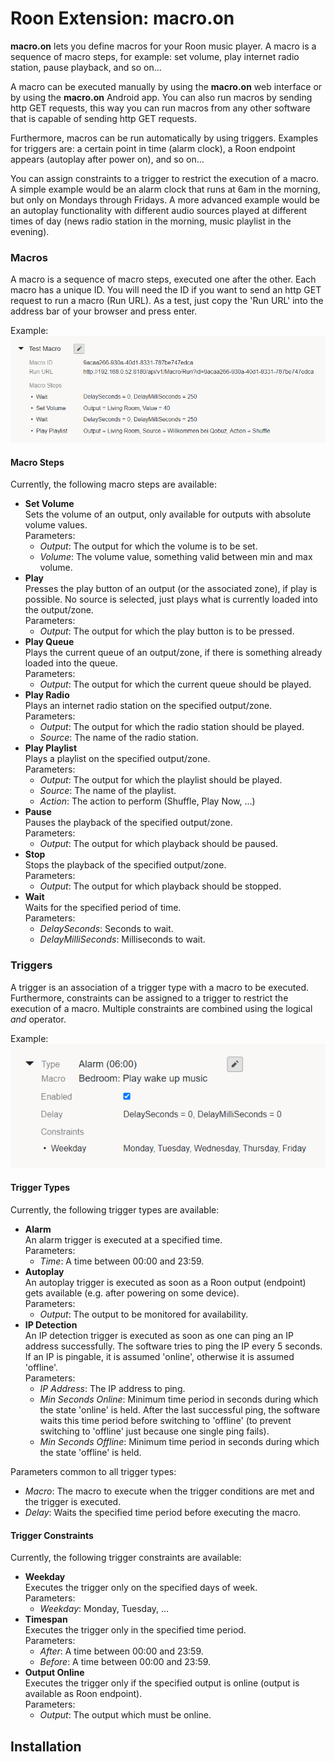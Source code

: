 # Roon Extension: macro.on

**macro.on** lets you define macros for your Roon music player. A macro is a sequence of macro steps, for example:
set volume, play internet radio station, pause playback, and so on...

A macro can be executed manually by using the **macro.on** web interface or by using the **macro.on** Android app.
You can also run macros by sending http GET requests, this way you can run macros from any other software that is capable of
sending http GET requests.

Furthermore, macros can be run automatically by using triggers. Examples for triggers are: a certain point in time (alarm clock),
a Roon endpoint appears (autoplay after power on), and so on...

You can assign constraints to a trigger to restrict the execution of a macro. A simple example would be an alarm clock that runs
at 6am in the morning, but only on Mondays through Fridays. A more advanced example would be an autoplay functionality with
different audio sources played at different times of day (news radio station in the morning, music playlist in the evening).

### Macros

A macro is a sequence of macro steps, executed one after the other. Each macro has a unique ID. You will need the ID if you want
to send an http GET request to run a macro (Run URL). As a test, just copy the 'Run URL' into the address bar of your browser and
press enter.

Example:
![Macro Example](./Images/macro_example.png)

#### Macro Steps

Currently, the following macro steps are available:

- **Set Volume**    
  Sets the volume of an output, only available for outputs with absolute volume values.   
  Parameters:   
  - *Output*: The output for which the volume is to be set.   
  - *Volume*: The volume value, something valid between min and max volume.
- **Play**   
  Presses the play button of an output (or the associated zone), if play is possible.
  No source is selected, just plays what is currently loaded into the output/zone.   
  Parameters:   
  - *Output*: The output for which the play button is to be pressed.
- **Play Queue**   
  Plays the current queue of an output/zone, if there is something already loaded into the queue.   
  Parameters:   
  - *Output*: The output for which the current queue should be played.
- **Play Radio**   
  Plays an internet radio station on the specified output/zone.   
  Parameters:   
  - *Output*: The output for which the radio station should be played.   
  - *Source*: The name of the radio station.
- **Play Playlist**   
  Plays a playlist on the specified output/zone.   
  Parameters:   
  - *Output*: The output for which the playlist should be played.   
  - *Source*: The name of the playlist.   
  - *Action*: The action to perform (Shuffle, Play Now, ...)
- **Pause**   
  Pauses the playback of the specified output/zone.   
  Parameters:   
  - *Output*: The output for which playback should be paused.
- **Stop**   
  Stops the playback of the specified output/zone.   
  Parameters:   
  - *Output*: The output for which playback should be stopped.
- **Wait**   
  Waits for the specified period of time.   
  Parameters:   
  - *DelaySeconds*: Seconds to wait.   
  - *DelayMilliSeconds*: Milliseconds to wait.

### Triggers

A trigger is an association of a trigger type with a macro to be executed. Furthermore, constraints can be assigned to a trigger
to restrict the execution of a macro. Multiple constraints are combined using the logical *and* operator.

Example:   
![Trigger Example](./Images/trigger_example.png)

#### Trigger Types

Currently, the following trigger types are available:

- **Alarm**   
  An alarm trigger is executed at a specified time.   
  Parameters:   
  - *Time*: A time between 00:00 and 23:59.
- **Autoplay**   
  An autoplay trigger is executed as soon as a Roon output (endpoint) gets available (e.g. after powering on some device).   
  Parameters:   
  - *Output*: The output to be monitored for availability.
- **IP Detection**   
  An IP detection trigger is executed as soon as one can ping an IP address successfully. The software tries to ping the IP every 5 seconds.
  If an IP is pingable, it is assumed 'online', otherwise it is assumed 'offline'.   
  Parameters:   
  - *IP Address*: The IP address to ping.
  - *Min Seconds Online*: Minimum time period in seconds during which the state 'online' is held. After the last successful ping, the software
    waits this time period before switching to 'offline' (to prevent switching to 'offline' just because one single ping fails).  
  - *Min Seconds Offline*: Minimum time period in seconds during which the state 'offline' is held.

Parameters common to all trigger types:   
- *Macro*: The macro to execute when the trigger conditions are met and the trigger is executed.   
- *Delay*: Waits the specified time period before executing the macro.

#### Trigger Constraints

Currently, the following trigger constraints are available:

- **Weekday**   
  Executes the trigger only on the specified days of week.   
  Parameters:   
  - *Weekday*: Monday, Tuesday, ...
- **Timespan**   
  Executes the trigger only in the specified time period.   
  Parameters:   
  - *After*: A time between 00:00 and 23:59.
  - *Before*: A time between 00:00 and 23:59.
- **Output Online**   
  Executes the trigger only if the specified output is online (output is available as Roon endpoint).   
  Parameters:   
  - *Output*: The output which must be online.

## Installation

